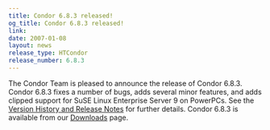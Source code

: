 ```yaml
---
title: Condor 6.8.3 released!
og_title: Condor 6.8.3 released!
link: 
date: 2007-01-08
layout: news
release_type: HTCondor
release_number: 6.8.3
---
```


The Condor Team is pleased to announce the release of Condor 6.8.3. Condor 6.8.3 fixes a number of bugs, adds several minor features, and adds clipped support for SuSE Linux Enterprise Server 9 on PowerPCs.  See the <a href="manual/latest-stable/9_Version_History.html">Version History and Release Notes</a> for further details. Condor 6.8.3 is available from our <a href="downloads/">Downloads</a> page.

